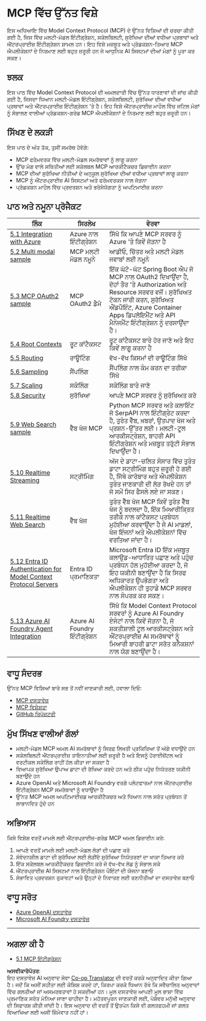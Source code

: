 <!--
CO_OP_TRANSLATOR_METADATA:
{
  "original_hash": "1949cb32394aeb1bdec8870f309005a3",
  "translation_date": "2025-07-17T00:47:05+00:00",
  "source_file": "05-AdvancedTopics/README.md",
  "language_code": "pa"
}
-->
# MCP ਵਿੱਚ ਉੱਨਤ ਵਿਸ਼ੇ

ਇਸ ਅਧਿਆਇ ਵਿੱਚ Model Context Protocol (MCP) ਦੇ ਉੱਨਤ ਵਿਸ਼ਿਆਂ ਦੀ ਚਰਚਾ ਕੀਤੀ ਗਈ ਹੈ, ਜਿਸ ਵਿੱਚ ਮਲਟੀ-ਮੋਡਲ ਇੰਟੀਗ੍ਰੇਸ਼ਨ, ਸਕੇਲਬਿਲਟੀ, ਸੁਰੱਖਿਆ ਦੀਆਂ ਵਧੀਆ ਪ੍ਰਥਾਵਾਂ ਅਤੇ ਐਂਟਰਪ੍ਰਾਈਜ਼ ਇੰਟੀਗ੍ਰੇਸ਼ਨ ਸ਼ਾਮਲ ਹਨ। ਇਹ ਵਿਸ਼ੇ ਮਜ਼ਬੂਤ ਅਤੇ ਪ੍ਰੋਡਕਸ਼ਨ-ਤਿਆਰ MCP ਐਪਲੀਕੇਸ਼ਨਾਂ ਦੇ ਨਿਰਮਾਣ ਲਈ ਬਹੁਤ ਜ਼ਰੂਰੀ ਹਨ ਜੋ ਆਧੁਨਿਕ AI ਸਿਸਟਮਾਂ ਦੀਆਂ ਮੰਗਾਂ ਨੂੰ ਪੂਰਾ ਕਰ ਸਕਣ।

## ਝਲਕ

ਇਸ ਪਾਠ ਵਿੱਚ Model Context Protocol ਦੀ ਅਮਲਦਾਰੀ ਵਿੱਚ ਉੱਨਤ ਧਾਰਣਾਵਾਂ ਦੀ ਜਾਂਚ ਕੀਤੀ ਗਈ ਹੈ, ਜਿਸਦਾ ਧਿਆਨ ਮਲਟੀ-ਮੋਡਲ ਇੰਟੀਗ੍ਰੇਸ਼ਨ, ਸਕੇਲਬਿਲਟੀ, ਸੁਰੱਖਿਆ ਦੀਆਂ ਵਧੀਆ ਪ੍ਰਥਾਵਾਂ ਅਤੇ ਐਂਟਰਪ੍ਰਾਈਜ਼ ਇੰਟੀਗ੍ਰੇਸ਼ਨ 'ਤੇ ਹੈ। ਇਹ ਵਿਸ਼ੇ ਐਂਟਰਪ੍ਰਾਈਜ਼ ਮਾਹੌਲ ਵਿੱਚ ਜਟਿਲ ਮੰਗਾਂ ਨੂੰ ਸੰਭਾਲਣ ਵਾਲੀਆਂ ਪ੍ਰੋਡਕਸ਼ਨ-ਗਰੇਡ MCP ਐਪਲੀਕੇਸ਼ਨਾਂ ਦੇ ਨਿਰਮਾਣ ਲਈ ਬਹੁਤ ਜ਼ਰੂਰੀ ਹਨ।

## ਸਿੱਖਣ ਦੇ ਲਕੜੀ

ਇਸ ਪਾਠ ਦੇ ਅੰਤ ਤੱਕ, ਤੁਸੀਂ ਸਮਰੱਥ ਹੋਵੋਗੇ:

- MCP ਫਰੇਮਵਰਕ ਵਿੱਚ ਮਲਟੀ-ਮੋਡਲ ਸਮਰੱਥਾਵਾਂ ਨੂੰ ਲਾਗੂ ਕਰਨਾ
- ਉੱਚ ਮੰਗ ਵਾਲੇ ਸਥਿਤੀਆਂ ਲਈ ਸਕੇਲਬਲ MCP ਆਰਕੀਟੈਕਚਰ ਡਿਜ਼ਾਈਨ ਕਰਨਾ
- MCP ਦੀਆਂ ਸੁਰੱਖਿਆ ਨੀਤੀਆਂ ਦੇ ਅਨੁਕੂਲ ਸੁਰੱਖਿਆ ਦੀਆਂ ਵਧੀਆ ਪ੍ਰਥਾਵਾਂ ਲਾਗੂ ਕਰਨਾ
- MCP ਨੂੰ ਐਂਟਰਪ੍ਰਾਈਜ਼ AI ਸਿਸਟਮਾਂ ਅਤੇ ਫਰੇਮਵਰਕਸ ਨਾਲ ਜੋੜਨਾ
- ਪ੍ਰੋਡਕਸ਼ਨ ਮਾਹੌਲ ਵਿੱਚ ਪ੍ਰਦਰਸ਼ਨ ਅਤੇ ਭਰੋਸੇਯੋਗਤਾ ਨੂੰ ਅਪਟਿਮਾਈਜ਼ ਕਰਨਾ

## ਪਾਠ ਅਤੇ ਨਮੂਨਾ ਪ੍ਰੋਜੈਕਟ

| ਲਿੰਕ | ਸਿਰਲੇਖ | ਵੇਰਵਾ |
|------|---------|---------|
| [5.1 Integration with Azure](./mcp-integration/README.md) | Azure ਨਾਲ ਇੰਟੀਗ੍ਰੇਸ਼ਨ | ਸਿੱਖੋ ਕਿ ਆਪਣੇ MCP ਸਰਵਰ ਨੂੰ Azure 'ਤੇ ਕਿਵੇਂ ਜੋੜਨਾ ਹੈ |
| [5.2 Multi modal sample](./mcp-multi-modality/README.md) | MCP ਮਲਟੀ ਮੋਡਲ ਨਮੂਨੇ | ਆਡੀਓ, ਚਿੱਤਰ ਅਤੇ ਮਲਟੀ ਮੋਡਲ ਜਵਾਬਾਂ ਲਈ ਨਮੂਨੇ |
| [5.3 MCP OAuth2 sample](../../../05-AdvancedTopics/mcp-oauth2-demo) | MCP OAuth2 ਡੈਮੋ | ਇੱਕ ਘੱਟੋ-ਘੱਟ Spring Boot ਐਪ ਜੋ MCP ਨਾਲ OAuth2 ਦਿਖਾਉਂਦਾ ਹੈ, ਦੋਹਾਂ ਤੌਰ 'ਤੇ Authorization ਅਤੇ Resource ਸਰਵਰ ਵਜੋਂ। ਸੁਰੱਖਿਅਤ ਟੋਕਨ ਜਾਰੀ ਕਰਨ, ਸੁਰੱਖਿਅਤ ਐਂਡਪੌਇੰਟ, Azure Container Apps ਡਿਪਲੋਇਮੈਂਟ ਅਤੇ API ਮੈਨੇਜਮੈਂਟ ਇੰਟੀਗ੍ਰੇਸ਼ਨ ਨੂੰ ਦਰਸਾਉਂਦਾ ਹੈ। |
| [5.4 Root Contexts](./mcp-root-contexts/README.md) | ਰੂਟ ਕਾਂਟੈਕਸਟ | ਰੂਟ ਕਾਂਟੈਕਸਟ ਬਾਰੇ ਹੋਰ ਜਾਣੋ ਅਤੇ ਇਹ ਕਿਵੇਂ ਲਾਗੂ ਕਰਨਾ ਹੈ |
| [5.5 Routing](./mcp-routing/README.md) | ਰਾਊਟਿੰਗ | ਵੱਖ-ਵੱਖ ਕਿਸਮਾਂ ਦੀ ਰਾਊਟਿੰਗ ਸਿੱਖੋ |
| [5.6 Sampling](./mcp-sampling/README.md) | ਸੈਂਪਲਿੰਗ | ਸੈਂਪਲਿੰਗ ਨਾਲ ਕੰਮ ਕਰਨ ਦਾ ਤਰੀਕਾ ਸਿੱਖੋ |
| [5.7 Scaling](./mcp-scaling/README.md) | ਸਕੇਲਿੰਗ | ਸਕੇਲਿੰਗ ਬਾਰੇ ਜਾਣੋ |
| [5.8 Security](./mcp-security/README.md) | ਸੁਰੱਖਿਆ | ਆਪਣੇ MCP ਸਰਵਰ ਨੂੰ ਸੁਰੱਖਿਅਤ ਕਰੋ |
| [5.9 Web Search sample](./web-search-mcp/README.md) | ਵੈੱਬ ਖੋਜ MCP | Python MCP ਸਰਵਰ ਅਤੇ ਕਲਾਇੰਟ ਜੋ SerpAPI ਨਾਲ ਇੰਟੀਗ੍ਰੇਟ ਕਰਦਾ ਹੈ, ਤੁਰੰਤ ਵੈੱਬ, ਖ਼ਬਰਾਂ, ਉਤਪਾਦ ਖੋਜ ਅਤੇ ਪ੍ਰਸ਼ਨ-ਉੱਤਰ ਲਈ। ਮਲਟੀ-ਟੂਲ ਆਰਕੀਸਟ੍ਰੇਸ਼ਨ, ਬਾਹਰੀ API ਇੰਟੀਗ੍ਰੇਸ਼ਨ ਅਤੇ ਮਜ਼ਬੂਤ ਤਰੁੱਟੀ ਸੰਭਾਲ ਦਿਖਾਉਂਦਾ ਹੈ। |
| [5.10 Realtime Streaming](./mcp-realtimestreaming/README.md) | ਸਟ੍ਰੀਮਿੰਗ | ਅੱਜ ਦੇ ਡਾਟਾ-ਚਲਿਤ ਸੰਸਾਰ ਵਿੱਚ ਤੁਰੰਤ ਡਾਟਾ ਸਟ੍ਰੀਮਿੰਗ ਬਹੁਤ ਜ਼ਰੂਰੀ ਹੋ ਗਈ ਹੈ, ਜਿੱਥੇ ਕਾਰੋਬਾਰ ਅਤੇ ਐਪਲੀਕੇਸ਼ਨ ਤੁਰੰਤ ਜਾਣਕਾਰੀ ਦੀ ਲੋੜ ਰੱਖਦੇ ਹਨ ਤਾਂ ਜੋ ਸਮੇਂ ਸਿਰ ਫੈਸਲੇ ਲਏ ਜਾ ਸਕਣ। |
| [5.11 Realtime Web Search](./mcp-realtimesearch/README.md) | ਵੈੱਬ ਖੋਜ | ਤੁਰੰਤ ਵੈੱਬ ਖੋਜ MCP ਕਿਵੇਂ ਤੁਰੰਤ ਵੈੱਬ ਖੋਜ ਨੂੰ ਬਦਲਦਾ ਹੈ, ਇੱਕ ਮਿਆਰੀਕ੍ਰਿਤ ਤਰੀਕੇ ਨਾਲ ਕਾਂਟੈਕਸਟ ਪ੍ਰਬੰਧਨ ਮੁਹੱਈਆ ਕਰਵਾਉਂਦਾ ਹੈ ਜੋ AI ਮਾਡਲਾਂ, ਖੋਜ ਇੰਜਨਾਂ ਅਤੇ ਐਪਲੀਕੇਸ਼ਨਾਂ ਵਿੱਚ ਵਰਤਿਆ ਜਾਂਦਾ ਹੈ। |
| [5.12  Entra ID Authentication for Model Context Protocol Servers](./mcp-security-entra/README.md) | Entra ID ਪ੍ਰਮਾਣਿਕਤਾ | Microsoft Entra ID ਇੱਕ ਮਜ਼ਬੂਤ ਕਲਾਉਡ-ਆਧਾਰਿਤ ਪਛਾਣ ਅਤੇ ਪਹੁੰਚ ਪ੍ਰਬੰਧਨ ਹੱਲ ਮੁਹੱਈਆ ਕਰਦਾ ਹੈ, ਜੋ ਇਹ ਯਕੀਨੀ ਬਣਾਉਂਦਾ ਹੈ ਕਿ ਸਿਰਫ ਅਧਿਕਾਰਤ ਉਪਭੋਗਤਾ ਅਤੇ ਐਪਲੀਕੇਸ਼ਨ ਹੀ ਤੁਹਾਡੇ MCP ਸਰਵਰ ਨਾਲ ਸੰਪਰਕ ਕਰ ਸਕਣ। |
| [5.13 Azure AI Foundry Agent Integration](./mcp-foundry-agent-integration/README.md) | Azure AI Foundry ਇੰਟੀਗ੍ਰੇਸ਼ਨ | ਸਿੱਖੋ ਕਿ Model Context Protocol ਸਰਵਰਾਂ ਨੂੰ Azure AI Foundry ਏਜੰਟਾਂ ਨਾਲ ਕਿਵੇਂ ਜੋੜਨਾ ਹੈ, ਜੋ ਸ਼ਕਤੀਸ਼ਾਲੀ ਟੂਲ ਆਰਕੀਸਟ੍ਰੇਸ਼ਨ ਅਤੇ ਐਂਟਰਪ੍ਰਾਈਜ਼ AI ਸਮਰੱਥਾਵਾਂ ਨੂੰ ਮਿਆਰੀ ਬਾਹਰੀ ਡਾਟਾ ਸਰੋਤ ਕਨੈਕਸ਼ਨਾਂ ਨਾਲ ਯੋਗ ਬਣਾਉਂਦਾ ਹੈ। |

## ਵਾਧੂ ਸੰਦਰਭ

ਉੱਨਤ MCP ਵਿਸ਼ਿਆਂ ਬਾਰੇ ਸਭ ਤੋਂ ਨਵੀਂ ਜਾਣਕਾਰੀ ਲਈ, ਹਵਾਲਾ ਦਿਓ:
- [MCP ਦਸਤਾਵੇਜ਼](https://modelcontextprotocol.io/)
- [MCP ਵਿਸ਼ੇਸ਼ਤਾ](https://spec.modelcontextprotocol.io/)
- [GitHub ਰਿਪੋਜ਼ਟਰੀ](https://github.com/modelcontextprotocol)

## ਮੁੱਖ ਸਿੱਖਣ ਵਾਲੀਆਂ ਗੱਲਾਂ

- ਮਲਟੀ-ਮੋਡਲ MCP ਅਮਲ AI ਸਮਰੱਥਾਵਾਂ ਨੂੰ ਸਿਰਫ਼ ਲਿਖਤੀ ਪ੍ਰਕਿਰਿਆ ਤੋਂ ਅੱਗੇ ਵਧਾਉਂਦੇ ਹਨ
- ਸਕੇਲਬਿਲਟੀ ਐਂਟਰਪ੍ਰਾਈਜ਼ ਤਾਇਨਾਤੀਆਂ ਲਈ ਜ਼ਰੂਰੀ ਹੈ ਅਤੇ ਇਸਨੂੰ ਹੋਰਾਈਜ਼ੋਂਟਲ ਅਤੇ ਵਰਟੀਕਲ ਸਕੇਲਿੰਗ ਰਾਹੀਂ ਹੱਲ ਕੀਤਾ ਜਾ ਸਕਦਾ ਹੈ
- ਵਿਆਪਕ ਸੁਰੱਖਿਆ ਉਪਾਅ ਡਾਟਾ ਦੀ ਰੱਖਿਆ ਕਰਦੇ ਹਨ ਅਤੇ ਠੀਕ ਪਹੁੰਚ ਨਿਯੰਤਰਣ ਯਕੀਨੀ ਬਣਾਉਂਦੇ ਹਨ
- Azure OpenAI ਅਤੇ Microsoft AI Foundry ਵਰਗੇ ਪਲੇਟਫਾਰਮਾਂ ਨਾਲ ਐਂਟਰਪ੍ਰਾਈਜ਼ ਇੰਟੀਗ੍ਰੇਸ਼ਨ MCP ਸਮਰੱਥਾਵਾਂ ਨੂੰ ਵਧਾਉਂਦਾ ਹੈ
- ਉੱਨਤ MCP ਅਮਲ ਅਪਟਿਮਾਈਜ਼ਡ ਆਰਕੀਟੈਕਚਰ ਅਤੇ ਧਿਆਨ ਨਾਲ ਸਰੋਤ ਪ੍ਰਬੰਧਨ ਤੋਂ ਲਾਭਾਨਵਿਤ ਹੁੰਦੇ ਹਨ

## ਅਭਿਆਸ

ਕਿਸੇ ਵਿਸ਼ੇਸ਼ ਵਰਤੋਂ ਮਾਮਲੇ ਲਈ ਐਂਟਰਪ੍ਰਾਈਜ਼-ਗਰੇਡ MCP ਅਮਲ ਡਿਜ਼ਾਈਨ ਕਰੋ:

1. ਆਪਣੇ ਵਰਤੋਂ ਮਾਮਲੇ ਲਈ ਮਲਟੀ-ਮੋਡਲ ਲੋੜਾਂ ਦੀ ਪਛਾਣ ਕਰੋ
2. ਸੰਵੇਦਨਸ਼ੀਲ ਡਾਟਾ ਦੀ ਸੁਰੱਖਿਆ ਲਈ ਲੋੜੀਂਦੇ ਸੁਰੱਖਿਆ ਨਿਯੰਤਰਣਾਂ ਦਾ ਖਾਕਾ ਤਿਆਰ ਕਰੋ
3. ਇੱਕ ਸਕੇਲਬਲ ਆਰਕੀਟੈਕਚਰ ਡਿਜ਼ਾਈਨ ਕਰੋ ਜੋ ਵੱਖ-ਵੱਖ ਲੋਡ ਨੂੰ ਸੰਭਾਲ ਸਕੇ
4. ਐਂਟਰਪ੍ਰਾਈਜ਼ AI ਸਿਸਟਮਾਂ ਨਾਲ ਇੰਟੀਗ੍ਰੇਸ਼ਨ ਪੌਇੰਟਾਂ ਦੀ ਯੋਜਨਾ ਬਣਾਓ
5. ਸੰਭਾਵਿਤ ਪ੍ਰਦਰਸ਼ਨ ਰੁਕਾਵਟਾਂ ਅਤੇ ਉਨ੍ਹਾਂ ਦੇ ਨਿਵਾਰਣ ਲਈ ਰਣਨੀਤੀਆਂ ਦਾ ਦਸਤਾਵੇਜ਼ ਬਣਾਓ

## ਵਾਧੂ ਸਰੋਤ

- [Azure OpenAI ਦਸਤਾਵੇਜ਼](https://learn.microsoft.com/en-us/azure/ai-services/openai/)
- [Microsoft AI Foundry ਦਸਤਾਵੇਜ਼](https://learn.microsoft.com/en-us/ai-services/)

---

## ਅਗਲਾ ਕੀ ਹੈ

- [5.1 MCP ਇੰਟੀਗ੍ਰੇਸ਼ਨ](./mcp-integration/README.md)

**ਅਸਵੀਕਾਰੋਪੱਤਰ**:  
ਇਹ ਦਸਤਾਵੇਜ਼ AI ਅਨੁਵਾਦ ਸੇਵਾ [Co-op Translator](https://github.com/Azure/co-op-translator) ਦੀ ਵਰਤੋਂ ਕਰਕੇ ਅਨੁਵਾਦਿਤ ਕੀਤਾ ਗਿਆ ਹੈ। ਜਦੋਂ ਕਿ ਅਸੀਂ ਸਹੀਤਾ ਲਈ ਕੋਸ਼ਿਸ਼ ਕਰਦੇ ਹਾਂ, ਕਿਰਪਾ ਕਰਕੇ ਧਿਆਨ ਰੱਖੋ ਕਿ ਸਵੈਚਾਲਿਤ ਅਨੁਵਾਦਾਂ ਵਿੱਚ ਗਲਤੀਆਂ ਜਾਂ ਅਸਮਰਥਤਾਵਾਂ ਹੋ ਸਕਦੀਆਂ ਹਨ। ਮੂਲ ਦਸਤਾਵੇਜ਼ ਆਪਣੀ ਮੂਲ ਭਾਸ਼ਾ ਵਿੱਚ ਪ੍ਰਮਾਣਿਕ ਸਰੋਤ ਮੰਨਿਆ ਜਾਣਾ ਚਾਹੀਦਾ ਹੈ। ਮਹੱਤਵਪੂਰਨ ਜਾਣਕਾਰੀ ਲਈ, ਪੇਸ਼ੇਵਰ ਮਨੁੱਖੀ ਅਨੁਵਾਦ ਦੀ ਸਿਫਾਰਸ਼ ਕੀਤੀ ਜਾਂਦੀ ਹੈ। ਇਸ ਅਨੁਵਾਦ ਦੀ ਵਰਤੋਂ ਤੋਂ ਉਤਪੰਨ ਕਿਸੇ ਵੀ ਗਲਤਫਹਮੀ ਜਾਂ ਗਲਤ ਵਿਆਖਿਆ ਲਈ ਅਸੀਂ ਜ਼ਿੰਮੇਵਾਰ ਨਹੀਂ ਹਾਂ।
